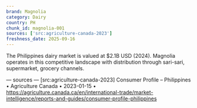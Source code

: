 ```yaml
---
brand: Magnolia
category: Dairy
country: PH
chunk_id: magnolia-001
sources: ['src:agriculture-canada-2023']
freshness_date: 2025-09-16
---
```


The Philippines dairy market is valued at $2.1B USD (2024). Magnolia operates in this competitive landscape with distribution through sari-sari, supermarket, grocery channels.

— sources —
[src:agriculture-canada-2023] Consumer Profile – Philippines • Agriculture Canada • 2023-01-15 • https://agriculture.canada.ca/en/international-trade/market-intelligence/reports-and-guides/consumer-profile-philippines
